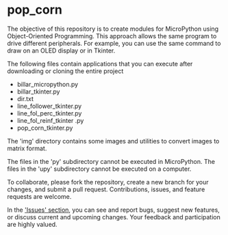 # pop_corn
The objective of this repository is to create modules for MicroPython using Object-Oriented Programming. This approach allows the same program to drive different peripherals. For example, you can use the same command to draw on an OLED display or in Tkinter.

The following files contain applications that you can execute after downloading or cloning the entire project
* billar_micropython.py                             
* billar_tkinter.py                                 
* dir.txt                                           
* line_follower_tkinter.py                                             
* line_fol_perc_tkinter.py                                             
* line_fol_reinf_tkinter .py                                           
* pop_corn_tkinter.py                                                  

The 'img' directory contains some images and utilities to convert images to matrix format.

The files in the 'py' subdirectory cannot be executed in MicroPython.
The files in the 'upy' subdirectory cannot be executed on a computer.

To collaborate, please fork the repository, create a new branch for your changes, and submit a pull request. Contributions, issues, and feature requests are welcome.

In the ['Issues' section](https://github.com/GerardoMunoz/pop_corn/issues), you can see and report bugs, suggest new features, or discuss current and upcoming changes. Your feedback and participation are highly valued.
